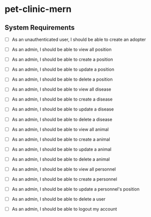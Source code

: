 # pet-clinic-mern

## System Requirements


- [ ] As an unauthenticated user, I should be able to create an adopter

- [ ] As an admin, I should be able to view all position
- [ ] As an admin, I should be able to create a position
- [ ] As an admin, I should be able to update a position
- [ ] As an admin, I should be able to delete a position

- [ ] As an admin, I should be able to view all disease
- [ ] As an admin, I should be able to create a disease
- [ ] As an admin, I should be able to update a disease
- [ ] As an admin, I should be able to delete a disease

- [ ] As an admin, I should be able to view all animal
- [ ] As an admin, I should be able to create a animal
- [ ] As an admin, I should be able to update a animal
- [ ] As an admin, I should be able to delete a animal

- [ ] As an admin, I should be able to view all personnel
- [ ] As an admin, I should be able to create a personnel
- [ ] As an admin, I should be able to update a personnel's position

- [ ] As an admin, I should be able to delete a user

- [ ] As an admin, I should be able to logout my account
